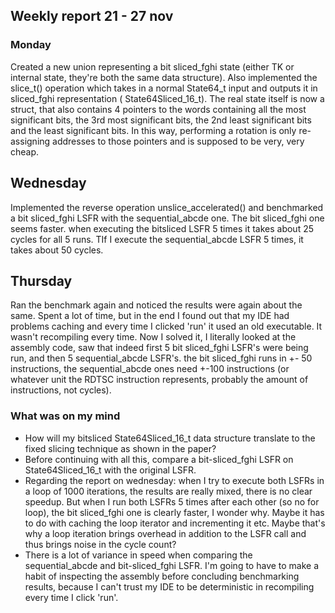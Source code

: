 ## Weekly report 21 - 27 nov

### Monday

Created a new union representing a bit sliced_fghi state (either TK or internal state, they're both the same data structure).
Also implemented the slice_t() operation which takes in a normal State64_t input and outputs it in sliced_fghi representation (
State64Sliced_16_t). The real state itself is now a struct, that also contains 4 pointers to the words containing all
the most significant bits, the 3rd most significant bits, the 2nd least significant bits and the least significant bits.
In this way, performing a rotation is only re-assigning addresses to those pointers and is supposed to be very, very
cheap.

## Wednesday

Implemented the reverse operation unslice_accelerated() and benchmarked a bit sliced_fghi LSFR with the sequential_abcde one. The bit sliced_fghi
one seems faster. when executing the bitsliced LSFR 5 times it takes about 25 cycles for all 5 runs. TIf I execute the
sequential_abcde LSFR 5 times, it takes about 50 cycles.

## Thursday

Ran the benchmark again and noticed the results were again about the same. Spent a lot of time, but in the end I found
out that my IDE had problems caching and every time I clicked 'run' it used an old executable. It wasn't recompiling
every time. Now I solved it, I literally looked at the assembly code, saw that indeed first 5 bit sliced_fghi LSFR's were
being run, and then 5 sequential_abcde LSFR's. the bit sliced_fghi runs in +- 50 instructions, the sequential_abcde ones need +-100
instructions (or whatever unit the RDTSC instruction represents, probably the amount of instructions, not cycles).

### What was on my mind

- How will my bitsliced State64Sliced_16_t data structure translate to the fixed slicing technique as shown in the
  paper?
- Before continuing with all this, compare a bit-sliced_fghi LSFR on State64Sliced_16_t with the original LSFR.
- Regarding the report on wednesday: when I try to execute both LSFRs in a loop of 1000 iterations, the results are
  really mixed, there is no clear speedup. But when I run both LSFRs 5 times after each other (so no for loop), the bit
  sliced_fghi one is clearly faster, I wonder why. Maybe it has to do with caching the loop iterator and incrementing it etc.
  Maybe that's why a loop iteration brings overhead in addition to the LSFR call and thus brings noise in the cycle
  count?
- There is a lot of variance in speed when comparing the sequential_abcde and bit-sliced_fghi LSFR. I'm going to have to make a
  habit of inspecting the assembly before concluding benchmarking results, because I can't trust my IDE to be
  deterministic in recompiling every time I click 'run'.
